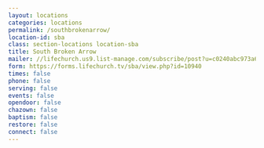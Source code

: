 ```yaml
---
layout: locations
categories: locations
permalink: /southbrokenarrow/
location-id: sba
class: section-locations location-sba
title: South Broken Arrow
mailer: //lifechurch.us9.list-manage.com/subscribe/post?u=c0240abc973a6151f715cd1ee&amp;id=cea09ba1cd
form: https://forms.lifechurch.tv/sba/view.php?id=10940
times: false
phone: false
serving: false
events: false
opendoor: false
chazown: false
baptism: false
restore: false
connect: false
---
```

